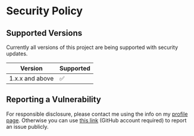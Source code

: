# Security Policy

## Supported Versions

Currently all versions of this project are
being supported with security updates.

| Version         | Supported          |
| --------------- | ------------------ |
| 1.x.x and above | :white_check_mark: |

## Reporting a Vulnerability

For responsible disclosure, please contact me using the info on my [profile page](https://github.com/thomasleplus). Otherwise you can use [this link](https://github.com/leplusorg/docker-pgp-verify-jar/issues/new?assignees=thomasleplus&labels=security&template=security_vulnerability.md&title=%5BVULN%5D) (GitHub account required) to report an issue publicly.
